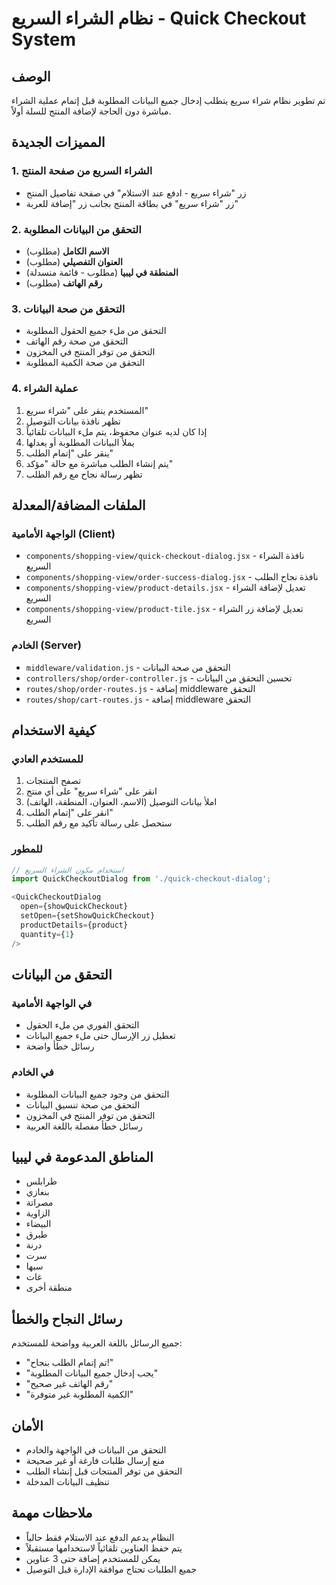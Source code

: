 # نظام الشراء السريع - Quick Checkout System

## الوصف
تم تطوير نظام شراء سريع يتطلب إدخال جميع البيانات المطلوبة قبل إتمام عملية الشراء مباشرة دون الحاجة لإضافة المنتج للسلة أولاً.

## المميزات الجديدة

### 1. الشراء السريع من صفحة المنتج
- زر "شراء سريع - ادفع عند الاستلام" في صفحة تفاصيل المنتج
- زر "شراء سريع" في بطاقة المنتج بجانب زر "إضافة للعربة"

### 2. التحقق من البيانات المطلوبة
- **الاسم الكامل** (مطلوب)
- **العنوان التفصيلي** (مطلوب)
- **المنطقة في ليبيا** (مطلوب - قائمة منسدلة)
- **رقم الهاتف** (مطلوب)

### 3. التحقق من صحة البيانات
- التحقق من ملء جميع الحقول المطلوبة
- التحقق من صحة رقم الهاتف
- التحقق من توفر المنتج في المخزون
- التحقق من صحة الكمية المطلوبة

### 4. عملية الشراء
1. المستخدم ينقر على "شراء سريع"
2. تظهر نافذة بيانات التوصيل
3. إذا كان لديه عنوان محفوظ، يتم ملء البيانات تلقائياً
4. يملأ البيانات المطلوبة أو يعدلها
5. ينقر على "إتمام الطلب"
6. يتم إنشاء الطلب مباشرة مع حالة "مؤكد"
7. تظهر رسالة نجاح مع رقم الطلب

## الملفات المضافة/المعدلة

### الواجهة الأمامية (Client)
- `components/shopping-view/quick-checkout-dialog.jsx` - نافذة الشراء السريع
- `components/shopping-view/order-success-dialog.jsx` - نافذة نجاح الطلب
- `components/shopping-view/product-details.jsx` - تعديل لإضافة الشراء السريع
- `components/shopping-view/product-tile.jsx` - تعديل لإضافة زر الشراء السريع

### الخادم (Server)
- `middleware/validation.js` - التحقق من صحة البيانات
- `controllers/shop/order-controller.js` - تحسين التحقق من البيانات
- `routes/shop/order-routes.js` - إضافة middleware التحقق
- `routes/shop/cart-routes.js` - إضافة middleware التحقق

## كيفية الاستخدام

### للمستخدم العادي
1. تصفح المنتجات
2. انقر على "شراء سريع" على أي منتج
3. املأ بيانات التوصيل (الاسم، العنوان، المنطقة، الهاتف)
4. انقر على "إتمام الطلب"
5. ستحصل على رسالة تأكيد مع رقم الطلب

### للمطور
```javascript
// استخدام مكون الشراء السريع
import QuickCheckoutDialog from './quick-checkout-dialog';

<QuickCheckoutDialog 
  open={showQuickCheckout}
  setOpen={setShowQuickCheckout}
  productDetails={product}
  quantity={1}
/>
```

## التحقق من البيانات

### في الواجهة الأمامية
- التحقق الفوري من ملء الحقول
- تعطيل زر الإرسال حتى ملء جميع البيانات
- رسائل خطأ واضحة

### في الخادم
- التحقق من وجود جميع البيانات المطلوبة
- التحقق من صحة تنسيق البيانات
- التحقق من توفر المنتج في المخزون
- رسائل خطأ مفصلة باللغة العربية

## المناطق المدعومة في ليبيا
- طرابلس
- بنغازي
- مصراتة
- الزاوية
- البيضاء
- طبرق
- درنة
- سرت
- سبها
- غات
- منطقة أخرى

## رسائل النجاح والخطأ
جميع الرسائل باللغة العربية وواضحة للمستخدم:
- "تم إتمام الطلب بنجاح!"
- "يجب إدخال جميع البيانات المطلوبة"
- "رقم الهاتف غير صحيح"
- "الكمية المطلوبة غير متوفرة"

## الأمان
- التحقق من البيانات في الواجهة والخادم
- منع إرسال طلبات فارغة أو غير صحيحة
- التحقق من توفر المنتجات قبل إنشاء الطلب
- تنظيف البيانات المدخلة

## ملاحظات مهمة
- النظام يدعم الدفع عند الاستلام فقط حالياً
- يتم حفظ العناوين تلقائياً لاستخدامها مستقبلاً
- يمكن للمستخدم إضافة حتى 3 عناوين
- جميع الطلبات تحتاج موافقة الإدارة قبل التوصيل